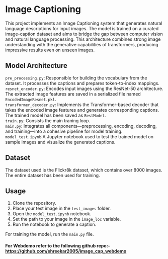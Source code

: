# Image Captioning

This project implements an Image Captioning system that generates natural language descriptions for input images. The model is trained on a curated image-caption dataset and aims to bridge the gap between computer vision and natural language processing. This architecture combines strong image understanding with the generative capabilities of transformers, producing impressive results even on unseen images.

## Model Architecture
`pre_processing.py`: Responsible for building the vocabulary from the dataset. It processes the captions and prepares token-to-index mappings.  
`resnet_encoder.py`: Encodes input images using the ResNet-50 architecture. The extracted image features are saved in a serialized file named `EncodedImageResnet.pkl`.  
`transformer_decoder.py`: Implements the Transformer-based decoder that takes the encoded image features and generates corresponding captions. The trained model has been saved as `BestModel`.  
`train.py`: Consists the main traning loop.  
`main.py`: Integrates all components—preprocessing, encoding, decoding, and training—into a cohesive pipeline for model training.  
`model_test.ipynb`:A Jupyter notebook used to test the trained model on sample images and visualize the generated captions.  

## Dataset  
The dataset used is the Flickr8k dataset, which contains over 8000 images. The entire dataset has been used for training.

## Usage  
1. Clone the repository.  
2. Place your test image in the `test_images` folder.  
3. Open the `model_test.ipynb` notebook.  
4. Set the path to your image in the `image_loc` variable.  
5. Run the notebook to generate a caption.

For training the model, run the `main.py` file.

#### For Webdemo refer to the following github repo:- https://github.com/shreekar2005/image_cap_webdemo
